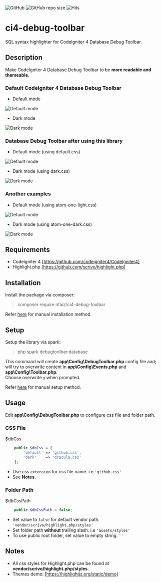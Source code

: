 ![GitHub](https://img.shields.io/github/license/nfaiz/ci4-debug-toolbar)
![GitHub repo size](https://img.shields.io/github/repo-size/nfaiz/ci4-debug-toolbar?label=size)
![Hits](https://hits.seeyoufarm.com/api/count/incr/badge.svg?url=nfaiz/ci4-debug-toolbar)

# ci4-debug-toolbar
SQL syntax highlighter for CodeIgniter 4 Database Debug Toolbar.


## Description
Make CodeIgniter 4 Database Debug Toolbar to be **more readable and themeable**.


### Default CodeIgniter 4 Database Debug Toolbar

* Default mode<br />
<img src="https://user-images.githubusercontent.com/1330109/125154813-894c0b80-e18e-11eb-8bf3-4e6834437ad9.png" alt="Default mode">

* Dark mode<br />
<img src="https://user-images.githubusercontent.com/1330109/125154888-ef389300-e18e-11eb-88f6-7f066ec09775.png" alt="Dark mode">

### Database Debug Toolbar after using this library

* Default mode (using default.css)<br />
<img src="https://user-images.githubusercontent.com/1330109/125154946-450d3b00-e18f-11eb-982f-93fcc3d09e06.png" alt="Default mode">

* Dark mode (using dark.css)<br />
<img src="https://user-images.githubusercontent.com/1330109/125155349-bf3ebf00-e191-11eb-922f-8b9bd9f12df8.png" alt="Dark mode">

### Another examples

* Default mode (using atom-one-light.css)
<img src="https://user-images.githubusercontent.com/1330109/125155187-bb5e6d00-e190-11eb-91a5-b4c2f7da46e4.png" alt="Default mode">

* Dark mode (using atom-one-dark.css)
<img src="https://user-images.githubusercontent.com/1330109/125155379-fca34c80-e191-11eb-981f-8fb6e8df9794.png" alt="Dark mode">


## Requirements
* Codeigniter 4 [https://github.com/codeigniter4/CodeIgniter4]
* Highlight.php [https://github.com/scrivo/highlight.php]


## Installation
Install the package via composer:

  > composer require nfaiz/ci4-debug-toolbar

Refer [here](docs/MANUAL.md#installation) for manual installation method.


## Setup
Setup the library via spark:

  > php spark debugtoolbar:database

This command will create **app\Config\DebugToolbar.php** config file and;<br /> 
will try to overwrite content in **app\Config\Events.php** and **app\Config\Toolbar.php**.<br /> 
Choose overwrite `y` when prompted.

Refer [here](docs/MANUAL.md#setup) for manual setup method.


## Usage
Edit **app\Config\DebugToolbar.php** to configure css file and folder path.

### CSS File
$dbCss
```php
    public $dbCss = [
        'default' => 'github.css',
        'dark'    => 'dracula.css'
    ];
```
* Use css `extension` for css file name. i.e `'github.css'`
* See **Notes**.

### Folder Path
$dbCssPath
```php
    public $dbCssPath = false;
```
* Set value to `false` for default vendor path. `'vendor/scrivo/highlight.php/styles'`
* Set folder path **without** trailing slash. i.e `'assets/styles'`
* To use public root folder, set value to empty string. `''`


## Notes
* All css styles for Highlight.php can be found at **vendor/scrivo/highlight.php/styles**.
* Themes demo: [https://highlightjs.org/static/demo]
